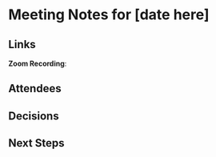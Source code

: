 # Meeting Notes for [date here]

## Links

**Zoom Recording**: 

## Attendees

## Decisions

## Next Steps

